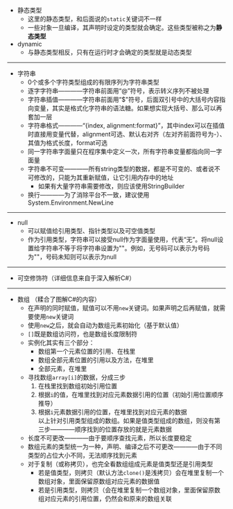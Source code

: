 - 静态类型
  - 这里的静态类型，和后面说的`static`关键词不一样
  - 一些对象一旦编译，其声明时设定的类型就会确定。这些类型被称之为**静态类型**
- dynamic
  - 与静态类型相反，只有在运行时才会确定的类型就是动态类型

---

- 字符串
  - 0个或多个字符类型组成的有限序列为字符串类型
  - 逐字字符串————字符串前面用“@”符号，表示转义序列不被处理
  - 字符串插值————字符串前面用“$"符号，后面双引号中的大括号内容指向变量，其实是格式化字符串的语法糖。如果想实现大括号、那么可以再套加一层
  - 字符串格式————“{index, alignment:format}”，其中index可以在插值时直接用变量代替，alignment可选、默认右对齐（左对齐前面符号为-）、其值为格式长度，format可选
  - 同一字符串字面量只在程序集中定义一次，所有字符串变量都指向同一字面量
  - 字符串不可变————所有string类型的数据，都是不可变的、或者说不可修改的，只能为其重新赋值，让它引用内存中的地址
    - 如果有大量字符串需要修改，则应该使用StringBuilder
  - 换行————为了消除平台不一致，建议使用System.Environment.NewLine

---
- null
  -  可以赋值给引用类型、指针类型以及可空值类型
    -  作为引用类型，字符串可以接受null作为字面量使用，代表“无”。将null设置给字符串不等于将字符串设置为""。例如，无号码可以表示为号码为""，号码未知则可以表示为null 

---
- 可空修饰符（详细信息来自于深入解析C#）


---
- 数组 （糅合了图解C#的内容）
  - 在声明的同时赋值，赋值可以不用`new`关键词。如果声明之后再赋值，就需要使用`new`关键词
  - 使用`new`之后，就会自动为数组元素初始化（基于默认值）
  - `[]`既是数组访问符，也是数组长度限制符
  - 实例化其实有三个部分：
    - 数组第一个元素位置的引用、在栈里
    - 数组全部元素位置的引用以及方法，在堆里
    - 全部元素，在堆里
  - 寻找数组`array[i]`的数据，分成三步
    1. 在栈里找到数组初始引用位置
    2. 根据`i`的值，在堆里找到对应元素数据引用的位置（初始引用位置顺序推导）
    3. 根据`i`元素数据引用的位置，在堆里找到对应元素的数据
    <br>以上针对引用类型组成的数组。如果是值类型组成的数组，则没有第三步————顺序找到的位置存放的就是元素数据
  - 长度不可更改————由于要顺序查找元素，所以长度要稳定
  - 数组元素的类型统一为一种，声明、编译之后不可更改————由于不同类型的占位大小不同，无法顺序找到元素
  - 对于复制（或称拷贝），也完全看数组组成元素是值类型还是引用类型
    - 若是值类型，则拷贝（默认方法`clone()`是浅拷贝）会在堆里复制一个数组对象，里面保留原数组对应元素的数据值
    - 若是引用类型，则拷贝（会在堆里复制一个数组对象，里面保留原数组对应元素的引用位置，仍然会和原来的数组关联